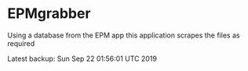 # EPMgrabber
Using a database from the EPM app this application scrapes the files as required


Latest backup: Sun Sep 22 01:56:01 UTC 2019
